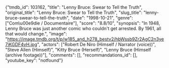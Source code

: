 {"tmdb_id": 103162, "title": "Lenny Bruce: Swear to Tell the Truth", "original_title": "Lenny Bruce: Swear to Tell the Truth", "slug_title": "lenny-bruce-swear-to-tell-the-truth", "date": "1998-10-21", "genre": ["Com\u00e9die / Documentaire"], "score": "8.8/10", "synopsis": "In 1948, Lenny Bruce was just another comic who couldn't get arrested. By 1961, all that would change.", "image": "https://image.tmdb.org/t/p/w185_and_h278_bestv2/hbWssb9Zr2AgC2n3ye7iKGDF4vH.jpg", "actors": ["Robert De Niro (Himself / Narrator (voice))", "Steve Allen (Himself)", "Kitty Bruce (Herself)", "Lenny Bruce (Himself (archive footage))"], "comments": [], "recommandations_id": [], "youtube_key": "notfound"}